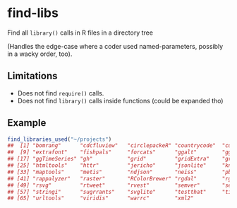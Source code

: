 # find-libs

Find all `library()` calls in R files in a directory tree

(Handles the edge-case where a coder used named-parameters, possibly in a wacky order, too).

## Limitations

- Does not find `require()` calls.
- Does not find `library()` calls inside functions (could be expanded tho)

## Example

```r
find_libraries_used("~/projects")
##  [1] "bomrang"      "cdcfluview"   "circlepackeR" "countrycode"  "curl"         "data.table"   "data.tree"    "dplyr"       
##  [9] "extrafont"    "fishpals"     "forcats"      "ggalt"        "ggiraph"      "ggmap"        "ggplot2"      "ggridges"    
## [17] "ggTimeSeries" "gh"           "grid"         "gridExtra"    "gridSVG"      "gutenbergr"   "here"         "hrbrthemes"  
## [25] "htmltools"    "httr"         "jericho"      "jsonlite"     "knitr"        "lubridate"    "magick"       "mapproj"     
## [33] "maptools"     "metis"        "ndjson"       "neiss"        "pbapply"      "plotly"       "pressur"      "processx"    
## [41] "rappalyzer"   "raster"       "RColorBrewer" "rgdal"        "rgeolocate"   "rgeos"        "robotstxt"    "rprojroot"   
## [49] "rsvg"         "rtweet"       "rvest"        "semver"       "sergeant"     "shiny"        "stackr"       "statebins"   
## [57] "stringi"      "sugrrants"    "svglite"      "testthat"     "tidytext"     "tidyverse"    "tokenizers"   "treemap"     
## [65] "urltools"     "viridis"      "warrc"        "xml2" 
```
